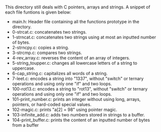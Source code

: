 This directory still deals with C pointers, arrays and strings.
A snippet of each file funtions is given below:

- main.h: Header file containing all the functions prototype in the directory.
- 0-strcat.c: concatenates two strings.
- 1-strncat.c: concatenates two strings using at most an inputted number of bytes.
- 2-strncpy.c: copies a string.
- 3-strcmp.c: compares two strings.
- 4-rev_array.c: reverses the content of an array of integers.
- 5-string_toupper.c: changes all lowercase letters of a string to uppercase.
- 6-cap_string.c: capitalizes all words of a string.
- 7-leet.c: encodes a string into "1337", without "switch" or ternary operations and using only one "if" and two loops.
- 100-rot13.c: encodes a string to "rot13", without "switch" or ternary operations and using only one "if" and two loops.
- 101-print_number.c: prints an integer without using long, arrays, pointers, or hard-coded special values.
- 102-magic.c: prints "a[2] = 98" using pointer magic.
- 103-infinite_add.c: adds two numbers stored in strings to a buffer.
- 104-print_buffer.c: prints the content of an inputted number of bytes from a buffer
